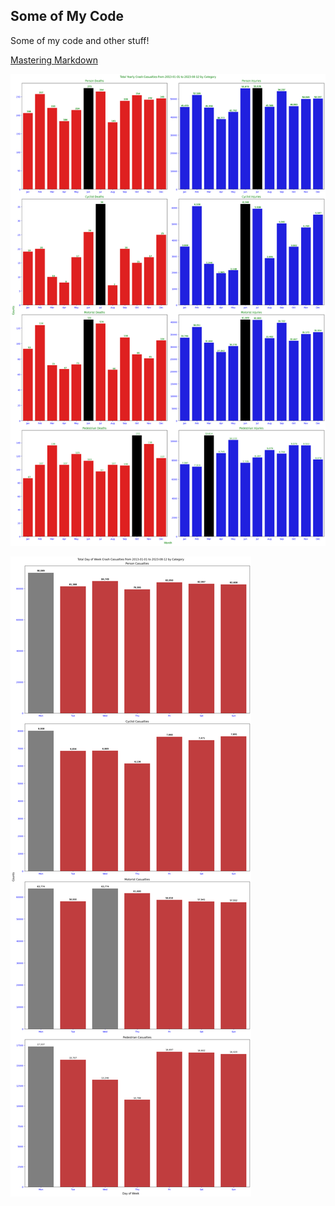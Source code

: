 ## Some of My Code

Some of my code and other stuff!


[Mastering Markdown](https://guides.github.com/features/mastering-markdown/)


![Yearly Category Chart](images/yearly_seaborn_chart_for_categories.png)

![Daily Category Chart](images/daily_casualty_chart.png)
